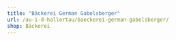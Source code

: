 ```yaml
---
title: "Bäckerei German Gabelsberger"
url: /au-i-d-hallertau/baeckerei-german-gabelsberger/
shop: Bäckerei
---
```


